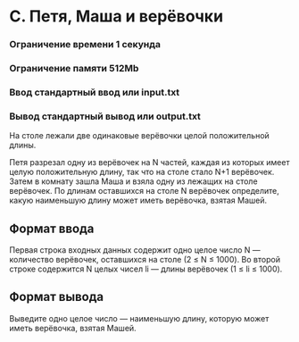 # C. Петя, Маша и верёвочки
### Ограничение времени	1 секунда
### Ограничение памяти	512Mb
### Ввод	стандартный ввод или input.txt
### Вывод	стандартный вывод или output.txt
На столе лежали две одинаковые верёвочки целой положительной длины.

Петя разрезал одну из верёвочек на N частей, каждая из которых имеет целую положительную длину, так что на столе стало N+1 верёвочек. Затем в комнату зашла Маша и взяла одну из лежащих на столе верёвочек. По длинам оставшихся на столе N верёвочек определите, какую наименьшую длину может иметь верёвочка, взятая Машей.

## Формат ввода
Первая строка входных данных содержит одно целое число N — количество верёвочек, оставшихся на столе (2 ≤ N ≤ 1000). Во второй строке содержится N целых чисел li — длины верёвочек (1 ≤ li ≤ 1000).

## Формат вывода
Выведите одно целое число — наименьшую длину, которую может иметь верёвочка, взятая Машей.